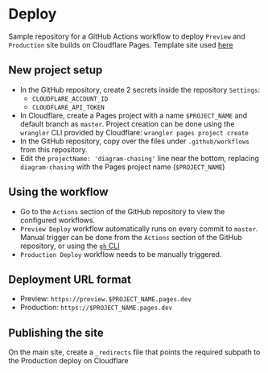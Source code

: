 # Deploy

Sample repository for a GitHub Actions workflow to deploy `Preview` and `Production` site builds on Cloudflare Pages. Template site used [here](https://github.com/thedivtagguy/starter/)

## New project setup

- In the GitHub repository, create 2 secrets inside the repository `Settings`:
    - `CLOUDFLARE_ACCOUNT_ID` 
    - `CLOUDFLARE_API_TOKEN`
- In Cloudflare, create a Pages project with a name `$PROJECT_NAME` and default branch as `master`. Project creation can be done using the `wrangler` CLI provided by Cloudflare: `wrangler pages project create`
- In the GitHub repository, copy over the files under `.github/workflows` from this repository.
- Edit the `projectName: 'diagram-chasing'` line near the bottom, replacing `diagram-chasing` with the Pages project name (`$PROJECT_NAME`)

## Using the workflow

- Go to the `Actions` section of the GitHub repository to view the configured workflows.
- `Preview Deploy` workflow automatically runs on every commit to `master`. Manual trigger can be done from the `Actions` section of the GitHub repository, or using the [`gh` CLI](https://cli.github.com/manual/gh_workflow_run)
- `Production Deploy` workflow needs to be manually triggered.

## Deployment URL format

- Preview: `https://preview.$PROJECT_NAME.pages.dev`
- Production: `https://$PROJECT_NAME.pages.dev`

## Publishing the site

On the main site, create a `_redirects` file that points the required subpath to the Production deploy on Cloudflare
